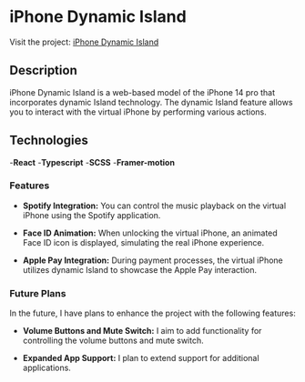
# iPhone Dynamic Island

Visit the project: [iPhone Dynamic Island](https://iphonedynamicisland.netlify.app)

## Description

iPhone Dynamic Island is a web-based model of the iPhone 14 pro that incorporates dynamic Island technology. The dynamic Island feature allows you to interact with the virtual iPhone by performing various actions.

## Technologies 
-**React**
-**Typescript**
-**SCSS**
-**Framer-motion**

### Features

- **Spotify Integration:** You can control the music playback on the virtual iPhone using the Spotify application.

- **Face ID Animation:** When unlocking the virtual iPhone, an animated Face ID icon is displayed, simulating the real iPhone experience.

- **Apple Pay Integration:** During payment processes, the virtual iPhone utilizes dynamic Island to showcase the Apple Pay interaction.

### Future Plans

In the future, I have plans to enhance the project with the following features:

- **Volume Buttons and Mute Switch:** I aim to add functionality for controlling the volume buttons and mute switch.

- **Expanded App Support:** I plan to extend support for additional applications.
